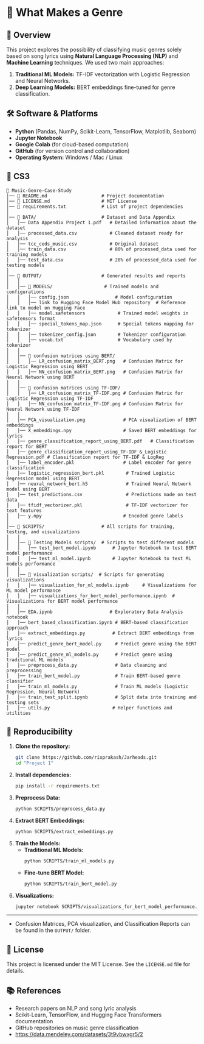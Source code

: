 # 🎵 What Makes a Genre

## 📌 Overview
This project explores the possibility of classifying music genres solely based on song lyrics using **Natural Language Processing (NLP)** and **Machine Learning** techniques. We used two main approaches:
1. **Traditional ML Models:** TF-IDF vectorization with Logistic Regression and Neural Networks.
2. **Deep Learning Models:** BERT embeddings fine-tuned for genre classification.

## 🛠️ Software & Platforms
- **Python** (Pandas, NumPy, Scikit-Learn, TensorFlow, Matplotlib, Seaborn)
- **Jupyter Notebook**
- **Google Colab** (for cloud-based computation)
- **GitHub** (for version control and collaboration)
- **Operating System:** Windows / Mac / Linux

## 📁 CS3
```
📂 Music-Genre-Case-Study
│── 📄 README.md                    # Project documentation
│── 📄 LICENSE.md                   # MIT License
│── 📄 requirements.txt             # List of project dependencies
│
│── 📂 DATA/                        # Dataset and Data Appendix
│   │── Data Appendix Project 1.pdf   # Detailed information about the dataset
│   │── processed_data.csv            # Cleaned dataset ready for analysis
│   │── tcc_ceds_music.csv            # Original dataset
│   │── train_data.csv                # 80% of processed_data used for training models
│   │── test_data.csv                 # 20% of processed_data used for testing models
│
│── 📂 OUTPUT/                      # Generated results and reports
│   │
│   │── 📂 MODELS/                   # Trained models and configurations
│   │   │── config.json                 # Model configuration
│   │   │── link to Hugging Face Model Hub repository  # Reference link to model on Hugging Face
│   │   │── model.safetensors            # Trained model weights in safetensors format
│   │   │── special_tokens_map.json      # Special tokens mapping for tokenizer
│   │   │── tokenizer_config.json        # Tokenizer configuration
│   │   │── vocab.txt                    # Vocabulary used by tokenizer
│   │
│   │── 📂 confusion matrices using BERT/
│   │   │── LR_confusion_matrix_BERT.png   # Confusion Matrix for Logistic Regression using BERT
│   │   │── NN_confusion_matrix_BERT.png   # Confusion Matrix for Neural Network using BERT
│   │
│   │── 📂 confusion matrices using TF-IDF/
│   │   │── LR_confusion_matrix_TF-IDF.png # Confusion Matrix for Logistic Regression using TF-IDF
│   │   │── NN_confusion_matrix_TF-IDF.png # Confusion Matrix for Neural Network using TF-IDF
│   │
│   │── PCA_visualization.png              # PCA visualization of BERT embeddings
│   │── X_embeddings.npy                   # Saved BERT embeddings for lyrics
│   │── genre_classification_report_using_BERT.pdf   # Classification report for BERT
│   │── genre_classification_report_using_TF-IDF_&_Logistic Regression.pdf # Classification report for TF-IDF & LogReg
│   │── label_encoder.pkl                  # Label encoder for genre classification
│   │── logistic_regression_bert.pkl        # Trained Logistic Regression model using BERT
│   │── neural_network_bert.h5              # Trained Neural Network model using BERT
│   │── test_predictions.csv                # Predictions made on test data
│   │── tfidf_vectorizer.pkl                # TF-IDF vectorizer for text features
│   │── y.npy                              # Encoded genre labels
│
│── 📂 SCRIPTS/                     # All scripts for training, testing, and visualizations
│   │
│   │── 📂 Testing Models scripts/  # Scripts to test different models
│   │   │── test_bert_model.ipynb      # Jupyter Notebook to test BERT model performance
│   │   │── test_ml_model.ipynb        # Jupyter Notebook to test ML models performance
│   │
│   │── 📂 visualization scripts/  # Scripts for generating visualizations
│   │   │── visualization_for_ml_models.ipynb     # Visualizations for ML model performance
│   │   │── visualizations_for_bert_model_performance.ipynb  # Visualizations for BERT model performance
│   │
│   │── EDA.ipynb                     # Exploratory Data Analysis notebook
│   │── bert_based_classification.ipynb # BERT-based classification approach
│   │── extract_embeddings.py          # Extract BERT embeddings from lyrics
│   │── predict_genre_bert_model.py     # Predict genre using the BERT model
│   │── predict_genre_ml_models.py      # Predict genre using traditional ML models
│   │── preprocess_data.py              # Data cleaning and preprocessing
│   │── train_bert_model.py             # Train BERT-based genre classifier
│   │── train_ml_models.py              # Train ML models (Logistic Regression, Neural Network)
│   │── train_test_split.ipynb          # Split data into training and testing sets
│   │── utils.py                       # Helper functions and utilities

```

## 🔄 Reproducibility
1. **Clone the repository:**
   ```bash
   git clone https://github.com/rixprakash/Jarheads.git
   cd "Project 1"
   ```
2. **Install dependencies:**
   ```bash
   pip install -r requirements.txt
   ```
3. **Preprocess Data:**
   ```bash
   python SCRIPTS/preprocess_data.py
   ```
4. **Extract BERT Embeddings:**
   ```bash
   python SCRIPTS/extract_embeddings.py
   ```
5. **Train the Models:**
   - **Traditional ML Models:**
     ```bash
     python SCRIPTS/train_ml_models.py
     ```
   - **Fine-tune BERT Model:**
     ```bash
     python SCRIPTS/train_bert_model.py
     ```
6. **Visualizations:**
   ```bash
   jupyter notebook SCRIPTS/visualizations_for_bert_model_performance.ipynb
   ```

---
   - Confusion Matrices, PCA visualization, and Classification Reports can be found in the `OUTPUT/` folder.

## 📜 License
This project is licensed under the MIT License. See the `LICENSE.md` file for details.

## 📚 References
- Research papers on NLP and song lyric analysis
- Scikit-Learn, TensorFlow, and Hugging Face Transformers documentation
- GitHub repositories on music genre classification
- https://data.mendeley.com/datasets/3t9vbwxgr5/2

